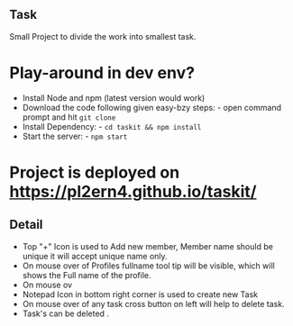 ## Task

Small Project to divide the work into smallest task.

# Play-around in dev env?

 - Install Node and npm (latest version would work)
 - Download the code following given easy-bzy steps:
        - open command prompt and hit `git clone `
 - Install Dependency:
        - `cd taskit && npm install`
 - Start the server:
        - `npm start`

# Project is deployed on https://pl2ern4.github.io/taskit/
        
            

## Detail
- Top "+" Icon is used to Add new member, Member name should be unique it will accept   unique name only.
- On mouse over of Profiles fullname tool tip will be visible, which will shows the Full name of the profile.
- On mouse ov
- Notepad Icon in bottom right corner is used to create new Task
- On mouse over of any task cross button on left will help to delete task.
- Task's can be deleted  . 

